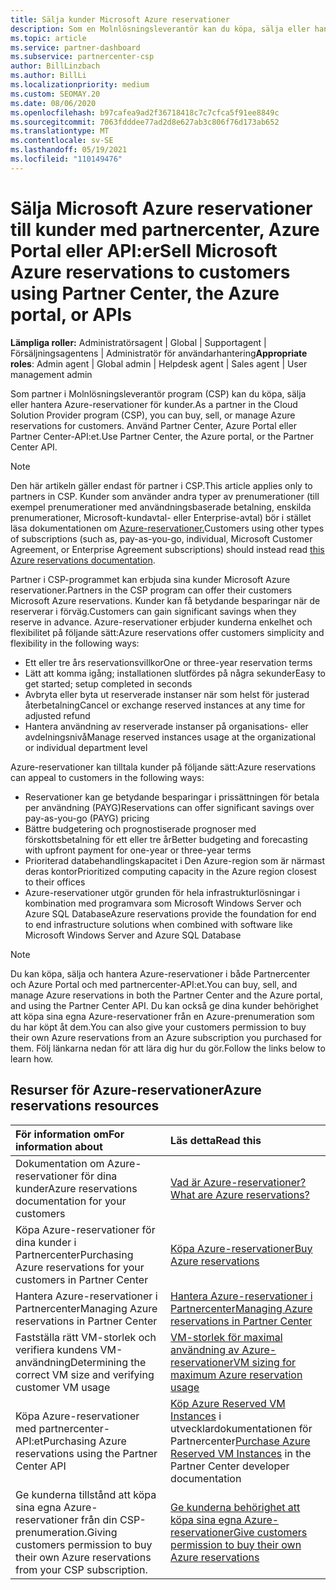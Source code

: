 ```yaml
---
title: Sälja kunder Microsoft Azure reservationer
description: Som en Molnlösningsleverantör kan du köpa, sälja eller hantera Azure-reservationer för kunder. Använd Partner Center, Azure Portal eller Partner Center-API:et.
ms.topic: article
ms.service: partner-dashboard
ms.subservice: partnercenter-csp
author: BillLinzbach
ms.author: BillLi
ms.localizationpriority: medium
ms.custom: SEOMAY.20
ms.date: 08/06/2020
ms.openlocfilehash: b97cafea9ad2f36718418c7c7cfca5f91ee8849c
ms.sourcegitcommit: 7063fdddee77ad2d8e627ab3c806f76d173ab652
ms.translationtype: MT
ms.contentlocale: sv-SE
ms.lasthandoff: 05/19/2021
ms.locfileid: "110149476"
---
```

# <a name="sell-microsoft-azure-reservations-to-customers-using-partner-center-the-azure-portal-or-apis"></a><span data-ttu-id="0a1c4-104">Sälja Microsoft Azure reservationer till kunder med partnercenter, Azure Portal eller API:er</span><span class="sxs-lookup"><span data-stu-id="0a1c4-104">Sell Microsoft Azure reservations to customers using Partner Center, the Azure portal, or APIs</span></span>

<span data-ttu-id="0a1c4-105">**Lämpliga roller:** Administratörsagent | Global | Supportagent | Försäljningsagentens | Administratör för användarhantering</span><span class="sxs-lookup"><span data-stu-id="0a1c4-105">**Appropriate roles**: Admin agent | Global admin | Helpdesk agent | Sales agent | User management admin</span></span>

<span data-ttu-id="0a1c4-106">Som partner i Molnlösningsleverantör program (CSP) kan du köpa, sälja eller hantera Azure-reservationer för kunder.</span><span class="sxs-lookup"><span data-stu-id="0a1c4-106">As a partner in the Cloud Solution Provider program (CSP), you can buy, sell, or manage Azure reservations for customers.</span></span> <span data-ttu-id="0a1c4-107">Använd Partner Center, Azure Portal eller Partner Center-API:et.</span><span class="sxs-lookup"><span data-stu-id="0a1c4-107">Use Partner Center, the Azure portal, or the Partner Center API.</span></span>

> [!NOTE]
> <span data-ttu-id="0a1c4-108">Den här artikeln gäller endast för partner i CSP.</span><span class="sxs-lookup"><span data-stu-id="0a1c4-108">This article applies only to partners in CSP.</span></span> <span data-ttu-id="0a1c4-109">Kunder som använder andra typer av prenumerationer (till exempel prenumerationer med användningsbaserade betalning, enskilda prenumerationer, Microsoft-kundavtal- eller Enterprise-avtal) bör i stället läsa dokumentationen om [Azure-reservationer.](/azure/cost-management-billing/reservations)</span><span class="sxs-lookup"><span data-stu-id="0a1c4-109">Customers using other types of subscriptions (such as, pay-as-you-go, individual, Microsoft Customer Agreement, or Enterprise Agreement subscriptions) should instead read [this Azure reservations documentation](/azure/cost-management-billing/reservations).</span></span>

<span data-ttu-id="0a1c4-110">Partner i CSP-programmet kan erbjuda sina kunder Microsoft Azure reservationer.</span><span class="sxs-lookup"><span data-stu-id="0a1c4-110">Partners in the CSP program can offer their customers Microsoft Azure reservations.</span></span> <span data-ttu-id="0a1c4-111">Kunder kan få betydande besparingar när de reserverar i förväg.</span><span class="sxs-lookup"><span data-stu-id="0a1c4-111">Customers can gain significant savings when they reserve in advance.</span></span> <span data-ttu-id="0a1c4-112">Azure-reservationer erbjuder kunderna enkelhet och flexibilitet på följande sätt:</span><span class="sxs-lookup"><span data-stu-id="0a1c4-112">Azure reservations offer customers simplicity and flexibility in the following ways:</span></span>

- <span data-ttu-id="0a1c4-113">Ett eller tre års reservationsvillkor</span><span class="sxs-lookup"><span data-stu-id="0a1c4-113">One or three-year reservation terms</span></span>
- <span data-ttu-id="0a1c4-114">Lätt att komma igång; installationen slutfördes på några sekunder</span><span class="sxs-lookup"><span data-stu-id="0a1c4-114">Easy to get started; setup completed in seconds</span></span>
- <span data-ttu-id="0a1c4-115">Avbryta eller byta ut reserverade instanser när som helst för justerad återbetalning</span><span class="sxs-lookup"><span data-stu-id="0a1c4-115">Cancel or exchange reserved instances at any time for adjusted refund</span></span>
- <span data-ttu-id="0a1c4-116">Hantera användning av reserverade instanser på organisations- eller avdelningsnivå</span><span class="sxs-lookup"><span data-stu-id="0a1c4-116">Manage reserved instances usage at the organizational or individual department level</span></span>

<span data-ttu-id="0a1c4-117">Azure-reservationer kan tilltala kunder på följande sätt:</span><span class="sxs-lookup"><span data-stu-id="0a1c4-117">Azure reservations can appeal to customers in the following ways:</span></span>

- <span data-ttu-id="0a1c4-118">Reservationer kan ge betydande besparingar i prissättningen för betala per användning (PAYG)</span><span class="sxs-lookup"><span data-stu-id="0a1c4-118">Reservations can offer significant savings over pay-as-you-go (PAYG) pricing</span></span>
- <span data-ttu-id="0a1c4-119">Bättre budgetering och prognostiserade prognoser med förskottsbetalning för ett eller tre år</span><span class="sxs-lookup"><span data-stu-id="0a1c4-119">Better budgeting and forecasting with upfront payment for one-year or three-year terms</span></span>
- <span data-ttu-id="0a1c4-120">Prioriterad databehandlingskapacitet i Den Azure-region som är närmast deras kontor</span><span class="sxs-lookup"><span data-stu-id="0a1c4-120">Prioritized computing capacity in the Azure region closest to their offices</span></span>
- <span data-ttu-id="0a1c4-121">Azure-reservationer utgör grunden för hela infrastrukturlösningar i kombination med programvara som Microsoft Windows Server och Azure SQL Database</span><span class="sxs-lookup"><span data-stu-id="0a1c4-121">Azure reservations provide the foundation for end to end infrastructure solutions when combined with software like Microsoft Windows Server and Azure SQL Database</span></span>

>[!NOTE]
> <span data-ttu-id="0a1c4-122">Du kan köpa, sälja och hantera Azure-reservationer i både Partnercenter och Azure Portal och med partnercenter-API:et.</span><span class="sxs-lookup"><span data-stu-id="0a1c4-122">You can buy, sell, and manage Azure reservations in both the Partner Center and the Azure portal, and using the Partner Center API.</span></span> <span data-ttu-id="0a1c4-123">Du kan också ge dina kunder behörighet att köpa sina egna Azure-reservationer från en Azure-prenumeration som du har köpt åt dem.</span><span class="sxs-lookup"><span data-stu-id="0a1c4-123">You can also give your customers permission to buy their own Azure reservations from an Azure subscription you purchased for them.</span></span> <span data-ttu-id="0a1c4-124">Följ länkarna nedan för att lära dig hur du gör.</span><span class="sxs-lookup"><span data-stu-id="0a1c4-124">Follow the links below to learn how.</span></span>

## <a name="azure-reservations-resources"></a><span data-ttu-id="0a1c4-125">Resurser för Azure-reservationer</span><span class="sxs-lookup"><span data-stu-id="0a1c4-125">Azure reservations resources</span></span>

|<span data-ttu-id="0a1c4-126">**För information om**</span><span class="sxs-lookup"><span data-stu-id="0a1c4-126">**For information about**</span></span>   |<span data-ttu-id="0a1c4-127">**Läs detta**</span><span class="sxs-lookup"><span data-stu-id="0a1c4-127">**Read this**</span></span>    |
|:-----------------------------|:-----------------|
| <span data-ttu-id="0a1c4-128">Dokumentation om Azure-reservationer för dina kunder</span><span class="sxs-lookup"><span data-stu-id="0a1c4-128">Azure reservations documentation for your customers</span></span> | [<span data-ttu-id="0a1c4-129">Vad är Azure-reservationer?</span><span class="sxs-lookup"><span data-stu-id="0a1c4-129">What are Azure reservations?</span></span>](/azure/billing/billing-save-compute-costs-reservations)
|<span data-ttu-id="0a1c4-130">Köpa Azure-reservationer för dina kunder i Partnercenter</span><span class="sxs-lookup"><span data-stu-id="0a1c4-130">Purchasing Azure reservations for your customers in Partner Center</span></span>   |[<span data-ttu-id="0a1c4-131">Köpa Azure-reservationer</span><span class="sxs-lookup"><span data-stu-id="0a1c4-131">Buy Azure reservations</span></span>](azure-reservations-buying.md)
|<span data-ttu-id="0a1c4-132">Hantera Azure-reservationer i Partnercenter</span><span class="sxs-lookup"><span data-stu-id="0a1c4-132">Managing Azure reservations in Partner Center</span></span> | [<span data-ttu-id="0a1c4-133">Hantera Azure-reservationer i Partnercenter</span><span class="sxs-lookup"><span data-stu-id="0a1c4-133">Managing Azure reservations in Partner Center</span></span>](azure-reservations-manage.md)
|<span data-ttu-id="0a1c4-134">Fastställa rätt VM-storlek och verifiera kundens VM-användning</span><span class="sxs-lookup"><span data-stu-id="0a1c4-134">Determining the correct VM size and verifying customer VM usage</span></span>   |[<span data-ttu-id="0a1c4-135">VM-storlek för maximal användning av Azure-reservationer</span><span class="sxs-lookup"><span data-stu-id="0a1c4-135">VM sizing for maximum Azure reservation usage</span></span>](azure-usage.md)   |
|<span data-ttu-id="0a1c4-136">Köpa Azure-reservationer med partnercenter-API:et</span><span class="sxs-lookup"><span data-stu-id="0a1c4-136">Purchasing Azure reservations using the Partner Center API</span></span> | <span data-ttu-id="0a1c4-137">[Köp Azure Reserved VM Instances](/partner-center/develop/purchase-azure-reservations) i utvecklardokumentationen för Partnercenter</span><span class="sxs-lookup"><span data-stu-id="0a1c4-137">[Purchase Azure Reserved VM Instances](/partner-center/develop/purchase-azure-reservations) in the Partner Center developer documentation</span></span>   |
|<span data-ttu-id="0a1c4-138">Ge kunderna tillstånd att köpa sina egna Azure-reservationer från din CSP-prenumeration.</span><span class="sxs-lookup"><span data-stu-id="0a1c4-138">Giving customers permission to buy their own Azure reservations from your CSP subscription.</span></span> | [<span data-ttu-id="0a1c4-139">Ge kunderna behörighet att köpa sina egna Azure-reservationer</span><span class="sxs-lookup"><span data-stu-id="0a1c4-139">Give customers permission to buy their own Azure reservations</span></span>](give-customers-permission.md)   |